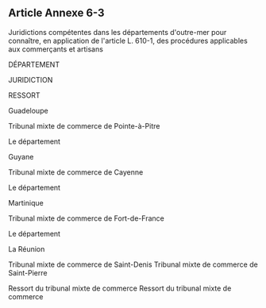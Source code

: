 Article Annexe 6-3
----
Juridictions compétentes dans les départements d'outre-mer pour connaître, en
application de l'article L. 610-1, des procédures applicables aux commerçants et
artisans


DÉPARTEMENT

JURIDICTION


RESSORT

Guadeloupe


Tribunal mixte de commerce de Pointe-à-Pitre

Le département


Guyane

Tribunal mixte de commerce de Cayenne


Le département

Martinique


Tribunal mixte de commerce de Fort-de-France

Le département


La Réunion

Tribunal mixte de commerce de Saint-Denis Tribunal mixte de commerce de
Saint-Pierre

Ressort du tribunal mixte de commerce Ressort du tribunal mixte de commerce

